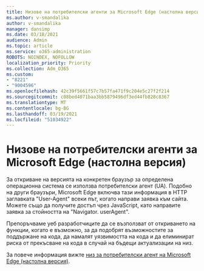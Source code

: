```yaml
---
title: Низове на потребителски агенти за Microsoft Edge (настолна версия)
ms.author: v-smandalika
author: v-smandalika
manager: dansimp
ms.date: 03/18/2021
audience: Admin
ms.topic: article
ms.service: o365-administration
ROBOTS: NOINDEX, NOFOLLOW
localization_priority: Priority
ms.collection: Adm_O365
ms.custom:
- "8221"
- "9004596"
ms.openlocfilehash: 42c39f5661f57c7b57fa471f9c204e5c27f2f214
ms.sourcegitcommit: c08bed4071baa3bb5879496df3ed44fb828c8367
ms.translationtype: MT
ms.contentlocale: bg-BG
ms.lasthandoff: 03/19/2021
ms.locfileid: "51034922"
---
```

# <a name="microsoft-edge-user-agent-strings-desktop"></a>Низове на потребителски агенти за Microsoft Edge (настолна версия)

За откриване на версията на конкретен браузър за определена операционна система се използва потребителски агент (UA). Подобно на други браузъри, Microsoft Edge включва тази информация в HTTP заглавката "User-Agent" всеки път, когато направи заявка към сайта. Можете също да получите достъп чрез JavaScript, като направите заявка за стойността на "Navigator. userAgent".

Препоръчваме уеб разработчиците да се възползват от откриването на функции, когато е възможно, за да подобрят възможностите за поддържане на кода, да намалят уязвимостта на кода и да елиминират риска от прекъсване на кода в случай на бъдещи актуализации на низ.

За повече информация вижте [низ за потребителски агент на Microsoft Edge (настолна версия)](https://docs.microsoft.com/microsoft-edge/web-platform/user-agent-string).

